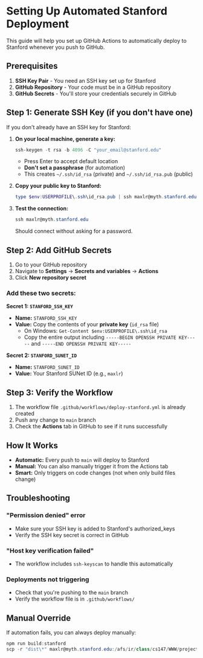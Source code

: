 # Setting Up Automated Stanford Deployment

This guide will help you set up GitHub Actions to automatically deploy to Stanford whenever you push to GitHub.

## Prerequisites

1. **SSH Key Pair** - You need an SSH key set up for Stanford
2. **GitHub Repository** - Your code must be in a GitHub repository
3. **GitHub Secrets** - You'll store your credentials securely in GitHub

## Step 1: Generate SSH Key (if you don't have one)

If you don't already have an SSH key for Stanford:

1. **On your local machine, generate a key:**
   ```powershell
   ssh-keygen -t rsa -b 4096 -C "your_email@stanford.edu"
   ```
   - Press Enter to accept default location
   - **Don't set a passphrase** (for automation)
   - This creates `~/.ssh/id_rsa` (private) and `~/.ssh/id_rsa.pub` (public)

2. **Copy your public key to Stanford:**
   ```powershell
   type $env:USERPROFILE\.ssh\id_rsa.pub | ssh maxlr@myth.stanford.edu "mkdir -p ~/.ssh && cat >> ~/.ssh/authorized_keys"
   ```

3. **Test the connection:**
   ```powershell
   ssh maxlr@myth.stanford.edu
   ```
   Should connect without asking for a password.

## Step 2: Add GitHub Secrets

1. Go to your GitHub repository
2. Navigate to **Settings** → **Secrets and variables** → **Actions**
3. Click **New repository secret**

### Add these two secrets:

**Secret 1: `STANFORD_SSH_KEY`**
- **Name:** `STANFORD_SSH_KEY`
- **Value:** Copy the contents of your **private key** (`id_rsa` file)
  - On Windows: `Get-Content $env:USERPROFILE\.ssh\id_rsa`
  - Copy the entire output including `-----BEGIN OPENSSH PRIVATE KEY-----` and `-----END OPENSSH PRIVATE KEY-----`

**Secret 2: `STANFORD_SUNET_ID`**
- **Name:** `STANFORD_SUNET_ID`
- **Value:** Your Stanford SUNet ID (e.g., `maxlr`)

## Step 3: Verify the Workflow

1. The workflow file `.github/workflows/deploy-stanford.yml` is already created
2. Push any change to `main` branch
3. Check the **Actions** tab in GitHub to see if it runs successfully

## How It Works

- **Automatic:** Every push to `main` will deploy to Stanford
- **Manual:** You can also manually trigger it from the Actions tab
- **Smart:** Only triggers on code changes (not when only build files change)

## Troubleshooting

### "Permission denied" error
- Make sure your SSH key is added to Stanford's authorized_keys
- Verify the SSH key secret is correct in GitHub

### "Host key verification failed"
- The workflow includes `ssh-keyscan` to handle this automatically

### Deployments not triggering
- Check that you're pushing to the `main` branch
- Verify the workflow file is in `.github/workflows/`

## Manual Override

If automation fails, you can always deploy manually:
```powershell
npm run build:stanford
scp -r "dist\*" maxlr@myth.stanford.edu:/afs/ir/class/cs147/WWW/projects/DesigningVoiceAIforEverydayValue/AICapella/
```


